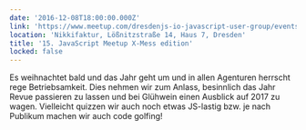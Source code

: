 ```yaml
---
date: '2016-12-08T18:00:00.000Z'
link: 'https://www.meetup.com/dresdenjs-io-javascript-user-group/events/234141357'
location: 'Nikkifaktur, Lößnitzstraße 14, Haus 7, Dresden'
title: '15. JavaScript Meetup X-Mess edition'
locked: false
---
```

Es weihnachtet bald und das Jahr geht um und in allen Agenturen herrscht rege Betriebsamkeit. Dies nehmen wir zum Anlass, besinnlich das Jahr Revue passieren zu lassen und bei Glühwein einen Ausblick auf 2017 zu wagen. Vielleicht quizzen wir auch noch etwas JS-lastig bzw. je nach Publikum machen wir auch code golfing!
